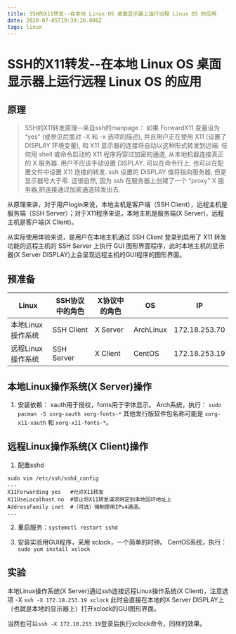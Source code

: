 ```yaml
---
title: SSH的X11转发--在本地 Linux OS 桌面显示器上运行远程 Linux OS 的应用
date: 2020-07-05T19:39:26.000Z
tags: linux
---
```


# SSH的X11转发--在本地 Linux OS 桌面显示器上运行远程 Linux OS 的应用

## 原理

> SSH的X11转发原理--来自ssh的manpage：
     如果 ForwardX11 变量设为 “yes” (或参见后面对 -X 和 -x 选项的描述), 并且用户正在使用 X11 (设置了 DISPLAY 环境变量), 和 X11 显示器的连接将自动以这种形式转发到远端: 任何用 shell 或命令启动的 X11 程序将穿过加密的通道, 从本地机器连接真正的 X 服务器. 用户不应该手动设置 DISPLAY.  可以在命令行上, 也可以在配置文件中设置 X11 连接的转发.
     ssh 设置的 DISPLAY 值将指向服务器, 但是显示器号大于零. 这很自然, 因为 ssh 在服务器上创建了一个 “proxy” X 服务器,把连接通过加密通道转发出去.

从原理来讲，对于用户login来说，本地主机是客户端（SSH Client），远程主机是服务端（SSH Server）；对于X11程序来说，本地主机是服务端(X Server)，远程主机是客户端(X Client)。

从实际使用体验来说，是用户在本地主机通过 SSH Client 登录到启用了 X11 转发功能的远程主机的 SSH Server 上执行 GUI 图形界面程序，此时本地主机的显示器(X Server DISPLAY)上会呈现远程主机的GUI程序的图形界面。

## 预准备

|  Linux |  SSH协议中的角色  |  X协议中的角色  |  OS  |  IP  |
|-|-|-|-|-|
|  本地Linux操作系统  |  SSH Client  |  X Server  |  ArchLinux  |  172.18.253.70  |
|  远程Linux操作系统  |  SSH Server  |  X Client  |  CentOS  |  172.18.253.19  |

## 本地Linux操作系统(X Server)操作

1. 安装依赖：
xauth用于授权，fonts用于字体显示。
Arch系统，执行：
`sudo pacman -S xorg-xauth xorg-fonts-*`
其他发行版软件包名称可能是 `xorg-x11-xauth` 和 `xorg-x11-fonts-*`。

<!-- more --> 

## 远程Linux操作系统(X Client)操作

1. 配置sshd
```
sudo vim /etc/ssh/sshd_config
...
X11Forwarding yes	#允许X11转发
X11UseLocalhost no	#禁止将X11转发请求绑定到本地回环地址上
AddressFamily inet	#（可选）强制使用IPv4通道。
...
```

2. 重启服务：`systemctl restart sshd`

3. 安装实验用GUI程序，采用 xclock，一个简单的时钟。
CentOS系统，执行：
`sudo yum install xclock`

## 实验

本地Linux操作系统(X Server)通过ssh连接远程Linux操作系统(X Client)，注意选项 -X
`ssh -X 172.18.253.19 xclock`
此时会直接在本地的X Server DISPLAY上（也就是本地的显示器上）打开xclock的GUI图形界面。

当然也可以`ssh -X 172.18.253.19`登录后执行xclock命令，同样的效果。


